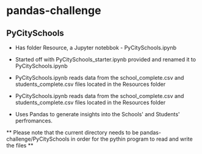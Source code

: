 # pandas-challenge

## PyCitySchools

* Has folder Resource, a Jupyter notebbok - PyCitySchools.ipynb

* Started off with PyCitySchools_starter.ipynb provided and renamed it to PyCitySchools.ipynb 

* PyCitySchools.ipynb reads data from the school_complete.csv and students_complete.csv files located in the Resources folder

* PyCitySchools.ipynb reads data from the school_complete.csv and students_complete.csv files located in the Resources folder

* Uses Pandas to generate insights into the Schools' and Students' perfromances.

** Please note that the current directory needs to be pandas-challenge/PyCitySchools in order for the pythin program to read and write the files **